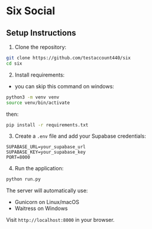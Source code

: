 # Six Social

## Setup Instructions

1. Clone the repository:
```bash
git clone https://github.com/testaccount440/six
cd six
```

2. Install requirements:
- you can skip this command on windows:
```bash
python3 -m venv venv
source venv/bin/activate
```
then:
```bash
pip install -r requirements.txt
```

3. Create a `.env` file and add your Supabase credentials: 
```
SUPABASE_URL=your_supabase_url
SUPABASE_KEY=your_supabase_key
PORT=8000
```

4. Run the application:
```bash
python run.py
```

The server will automatically use:
- Gunicorn on Linux/macOS
- Waitress on Windows

Visit `http://localhost:8000` in your browser.
